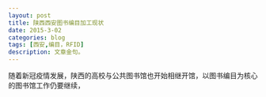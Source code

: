 ```yaml
---
layout: post
title: 陕西西安图书编目加工现状
date: 2015-3-02
categories: blog
tags: [西安,编目，RFID]
description: 文章金句。
---
```


随着新冠疫情发展，陕西的高校与公共图书馆也开始相继开馆，以图书编目为核心的图书馆工作仍要继续，












